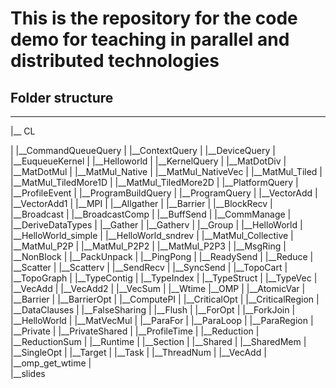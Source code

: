 # This is the repository for the code demo for teaching in parallel and distributed technologies

## Folder structure

___

  |__ CL
  
  |  |__CommandQueueQuery
  |  |__ContextQuery
  |  |__DeviceQuery
  |  |__EuqueueKernel
  |  |__Helloworld
  |  |__KernelQuery
  |  |__MatDotDiv
  |  |__MatDotMul
  |  |__MatMul_Native
  |  |__MatMul_NativeVec
  |  |__MatMul_Tiled
  |  |__MatMul_TiledMore1D
  |  |__MatMul_TiledMore2D
  |  |__PlatformQuery
  |  |__ProfileEvent
  |  |__ProgramBuildQuery
  |  |__ProgramQuery
  |  |__VectorAdd
  |  |__VectorAdd1 
  |
  |__MPI
  |  |__Allgather
  |  |__Barrier
  |  |__BlockRecv
  |  |__Broadcast
  |  |__BroadcastComp
  |  |__BuffSend
  |  |__CommManage
  |  |__DeriveDataTypes
  |  |__Gather
  |  |__Gatherv
  |  |__Group
  |  |__HelloWorld
  |  |__HelloWorld_simple
  |  |__HelloWorld_sndrev
  |  |__MatMul_Collective
  |  |__MatMul_P2P
  |  |__MatMul_P2P2
  |  |__MatMul_P2P3
  |  |__MsgRing
  |  |__NonBlock
  |  |__PackUnpack
  |  |__PingPong
  |  |__ReadySend
  |  |__Reduce
  |  |__Scatter
  |  |__Scatterv
  |  |__SendRecv
  |  |__SyncSend
  |  |__TopoCart
  |  |__TopoGraph
  |  |__TypeContig
  |  |__TypeIndex
  |  |__TypeStruct
  |  |__TypeVec
  |  |__VecAdd
  |  |__VecAdd2
  |  |__VecSum
  |  |__Wtime 
  |__OMP
  |  |__AtomicVar
  |  |__Barrier
  |  |__BarrierOpt
  |  |__ComputePI
  |  |__CriticalOpt
  |  |__CriticalRegion
  |  |__DataClauses
  |  |__FalseSharing
  |  |__Flush
  |  |__ForOpt
  |  |__ForkJoin
  |  |__HelloWorld
  |  |__MatVecMul
  |  |__ParaFor
  |  |__ParaLoop
  |  |__ParaRegion
  |  |__Private
  |  |__PrivateShared
  |  |__ProfileTime
  |  |__Reduction
  |  |__ReductionSum
  |  |__Runtime
  |  |__Section
  |  |__Shared
  |  |__SharedMem
  |  |__SingleOpt
  |  |__Target
  |  |__Task
  |  |__ThreadNum
  |  |__VecAdd
  |  |__omp_get_wtime 
  |  
  |__slides  
